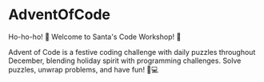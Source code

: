 ﻿# AdventOfCode
Ho-ho-ho! 🎅 Welcome to Santa's Code Workshop! 🚀

Advent of Code is a festive coding challenge with daily puzzles throughout December, blending holiday spirit with programming challenges. 
Solve puzzles, unwrap problems, and have fun! 🎄💻

